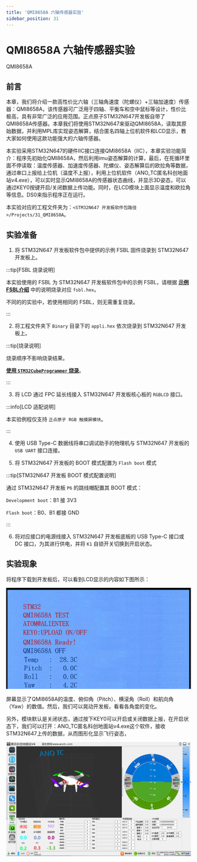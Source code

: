 ```yaml
---
title: 'QMI8658A 六轴传感器实验'
sidebar_position: 31
---
```


# QMI8658A 六轴传感器实验

QMI8658A

## 前言

本章，我们将介绍一款高性价比六轴（三轴角速度（陀螺仪）+三轴加速度）传感器：QMI8658A，该传感器可广泛用于四轴、平衡车和空中鼠标等设计，性价比极高，具有非常广泛的应用范围。正点原子STM32N647开发板自带了QMI8658A传感器。本章我们将使用STM32N647来驱动QMI8658A，读取其原始数据，并利用MPL库实现姿态解算，结合匿名四轴上位机软件和LCD显示，教大家如何使用这款功能强大的六轴传感器。

本实验采用STM32N647的硬件IIC接口连接QMI8658A（IIC），本章实验功能简介：程序先初始化QMI8658A，然后利用imu姿态解算的计算，最后，在死循环里面不停读取：温度传感器、加速度传感器、陀螺仪、姿态解算后的欧拉角等数据，通过串口上报给上位机（温度不上报），利用上位机软件（ANO_TC匿名科创地面站v4.exe），可以实时显示QMI8658A的传感器状态曲线，并显示3D姿态，可以通过KEY0按键开启/关闭数据上传功能。同时，在LCD模块上面显示温度和欧拉角等信息。DS0来指示程序正在运行。

本实验对应的工程文件夹为：`<STM32N647 开发板软件包路径>/Projects/31_QMI8658A`。

## 实验准备

1. 将 STM32N647 开发板软件包中提供的示例 FSBL 固件烧录到 STM32N647 开发板上。

:::tip[FSBL 烧录说明]

本实验使用的 FSBL 为 STM32N647 开发板软件包中的示例 FSBL，请根据 [**示例 FSBL介绍**](../start-guide/software-package/software-package.md#fsbl) 中的说明烧录对应 `fsbl.hex`。

不同的的实验中，若使用相同的 FSBL，则无需重复烧录。

:::

2. 将工程文件夹下 `Binary` 目录下的 `appli.hex` 依次烧录到 STM32N647 开发板上。

:::tip[烧录说明]

烧录顺序不影响烧录结果。

[**使用 `STM32CubeProgrammer` 烧录**](../start-guide/start-development/step-by-step.md#step-3-使用-stm32cubeprogrammer-烧录)。

:::

3. 将 LCD 通过 FPC 延长线接入 STM32N647 开发板核心板的 `RGBLCD` 接口。

:::info[LCD 适配说明]

本实验例程仅支持 `正点原子 RGB 触摸屏模块`。

:::

4. 使用 USB Type-C 数据线将串口调试助手的物理机与 STM32N647 开发板的 `USB UART` 接口连接。

5. 将 STM32N647 开发板的 BOOT 模式配置为 `Flash boot` 模式

:::tip[STM32N647 开发板 BOOT 模式配置说明]

通过 STM32N647 开发板 `P6` 的跳线帽配置其 BOOT 模式：

`Development boot`：B1 接 3V3

`Flash boot`：B0、B1 都接 GND

:::

6. 将对应接口的电源线接入 STM32N647 开发板底板的 USB Type-C 接口或 DC 接口，为其进行供电，并将 `K1` 自锁开关切换到开启状态。

## 实验现象

将程序下载到开发板后，可以看到LCD显示的内容如下图所示：

![img](./img/34.png)

屏幕显示了QMI8658A的温度、俯仰角（Pitch）、横滚角（Roll）和航向角（Yaw）的数值。然后，我们可以晃动开发板，看看各角度的变化。

另外，模块默认是关闭状态，通过按下KEY0可以开启或关闭数据上报，在开启状态下，我们可以打开：ANO_TC匿名科创地面站v4.exe这个软件，接收STM32N647上传的数据，从而图形化显示飞行姿态，

![img](./img/35.png)
